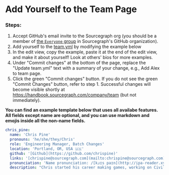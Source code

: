 # Add Yourself to the Team Page

### Steps:

1. Accept GitHub's email invite to the Sourcegraph org (you should be a member of [the `Everyone` group](https://github.com/orgs/sourcegraph/teams/everyone) in Sourcegraph's GitHub organization).
1. Add yourself to the [team.yml](https://github.com/sourcegraph/handbook/blob/main/data/team.yml") by modifying the example below
1. In the edit view, copy the example, paste it at the end of the edit view, and make it about yourself! Look at others' bios for more examples.
1. Under "Commit changes" at the bottom of the page, replace the "Update team.yml" text with a summary of your change, e.g., Add Alex to team page.
1. Click the green "Commit changes" button. If you do not see the green "Commit Changes" button, refer to step 1. Successful changes will become visible shortly at https://handbook.sourcegraph.com/company/team (but not immediately).

**You can find an example template below that uses all availabe features. All fields except name are optional, and you can use markdown and emojis inside all the non-name fields.**

```yaml
chris_pine:
  name: 'Chris Pine'
  pronouns: 'he/she/they/Chris'
  role: 'Engineering Manager, Batch Changes'
  location: 'Portland, OR, USA 🇺🇸'
  github: '[Github](https://github.com/chrispine)'
  links: '[chrispine@sourcegraph.com](mailto:chrispine@sourcegraph.com), [LinkedIn](https://www.linkedin.com/in/chris-pine-4b188272/), [Twitter](https://twitter.com/OtherChrisPine)'
  pronunciation: 'Name pronunciation: /[kɹɪs paɪn](http://ipa-reader.xyz/?text=k%C9%B9%C9%AAs%20pa%C9%AAn&voice=Joanna)/'
  description: "Chris started his career making games, working on Civilization III and Alpha Centauri. Chris also spent several years working at Opera Software in Norway, mainly on Opera's Ecmascript engine. Somewhere in there, Chris accidentally wrote a book, [Learn to Program](https://pragprog.com/titles/ltp3/learn-to-program-third-edition/). At New Relic, Chris moved into management, and (much to his surprise) loved it! Chris lives with his spouse (Katy), their three kids (C, Ruby, and Apl), three rats, a little dog, and an ancient grey cat. Hobbies include the boardgame Go, failing to play the guitar, and spiritual inquiry (mostly Tao, Zen, and Alan Watts). Chris really (like really) loves parentheses."
```
